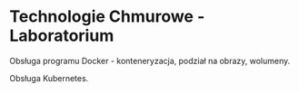 # Technologie Chmurowe - Laboratorium
Obsługa programu Docker - konteneryzacja, podział na obrazy, wolumeny.

Obsługa Kubernetes.

